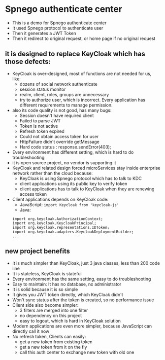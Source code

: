 Spnego authenticate center
=========

+ This is a demo for Spnego authenticate center
+ It used Spnego protocol to authenticate user
+ Then it generates a JWT Token
+ Then it redirect to original request, or home page if no original request

## it is designed to replace KeyCloak which has those defects:

+ KeyCloak is over-designed, most of functions are not needed for us, like:
	+ dozens of social network authenticate
	+ session status monitor
	+ realm, client, roles, groups are unnecessary
	+ try to authorize user, which is incorrect. Every application has different requirements to manage permission. 
+ also its code quality is not good, has many bugs: 
	+ Session doesn't have required client
	+ Failed to parse JWT
	+ Token is not active
	+ Refresh token expired
	+ Could not obtain access token for user	
	+ HttpFailure didn't override getMessage
	+ Hard code status : response.sendError(403); 
+ Every environment has different setting, which is hard to do troubleshooting	
+ it is open source project, no vendor is supporting it
+ KeyCloak and related design forced microServices stay inside enterprise network rather than the cloud because:
	+ KeyCloak is using Spnego protocol which has to talk to KDC
	+ client applications using its public key to verify token
	+ client applications has to talk to KeyCloak when they are renewing access token
+ Client applications depends on KeyCloak code:
	+ JavaScript: `import Keycloak from 'keycloak-js'`
	+ Java: 
	```
	import org.keycloak.AuthorizationContext;
	import org.keycloak.KeycloakPrincipal;
	import org.keycloak.representations.IDToken;
	import org.keycloak.adapters.KeycloakDeploymentBuilder;
	...
	```
 

## new project benefits
+ It is much simpler than KeyCloak, just 3 java classes, less than 200 code line
+ It is stateless, KeyCloak is stateful
+ Every environment has the same setting, easy to do troubleshooting
+ Easy to maintain: It has no database, no administrator 
+ It is solid because it is so simple
+ It gives you JWT token directly, which KeyCloak didn't
+ Won't sync status after the token is created, so no performance issue
+ Client side also become simpler:
	+ 3 filters are merged into one filter
	+ no dependency on this project
	+ easy to logout, which is hard in KeyCloak solution
+ Modern applications are even more simpler, because JavaScript can directly call it now 
+ No refresh token, Clients can easily:
	+ get a new token from existing token
	+ get a new token from it on the fly
	+ call this auth center to exchange new token with old one

